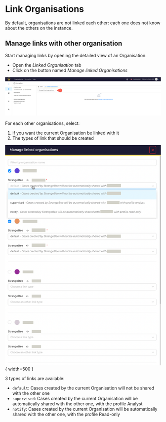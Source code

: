 # Link Organisations

By default, organisations are not linked each other: each one does not know about the others on the instance.

## Manage links with other organisation

Start managing links by opening the detailed view of an Organisation:

* Open the *Linked Organisation* tab
* Click on the button named *Manage linked Organisations*

![](../images/administration-guides/organisation-links-2.png)

For each other organisations, select:

1. if you want the current Organisation be linked with it
2. The types of link that should be created
  
![](../images/administration-guides/organisation-links-1.png){ width=500 }


3 types of links are available: 

* `default`: Cases created by the current Organisation will not be shared with the other one
* `supervised`: Cases created by the current Organisation will be automatically shared with the other one, with the profile Analyst
* `notify`: Cases created by the current Organisation will be automatically shared with the other one, with the profile Read-only